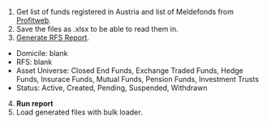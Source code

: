 1. Get list of funds registered in Austria and list of Meldefonds from [Profitweb](https://www.profitweb.at/).
2. Save the files as .xlsx to be able to read them in.
3. [Generate RFS Report](http://lctprod2.int.thomsonreuters.com/reportingTool/Report?id=76).
  * Domicile: blank
  * RFS: blank
  * Asset Universe: Closed End Funds, Exchange Traded Funds, Hedge Funds, Insurace Funds, Mutual Funds, Pension Funds, Investment Trusts
  * Status: Active, Created, Pending, Suspended, Withdrawn
4. __Run report__
5. Load generated files with bulk loader.